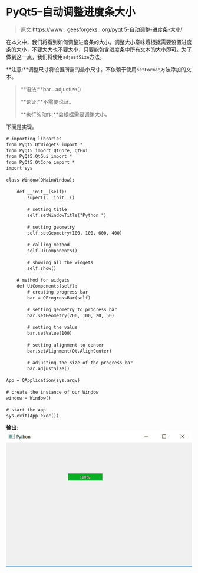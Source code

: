 # PyQt5–自动调整进度条大小

> 原文:[https://www . geesforgeks . org/pyqt 5-自动调整-进度条-大小/](https://www.geeksforgeeks.org/pyqt5-auto-adjusting-progress-bar-size/)

在本文中，我们将看到如何调整进度条的大小。调整大小意味着根据需要设置进度条的大小，不要太大也不要太小，只要能包含进度条中所有文本的大小即可。为了做到这一点，我们将使用`adjustSize`方法。

**注意:**调整尺寸将设置所需的最小尺寸。不依赖于使用`setFormat`方法添加的文本。

> **语法:**bar . adjustize()
> 
> **论证:**不需要论证。
> 
> **执行的动作:**会根据需要调整大小。

下面是实现。

```
# importing libraries
from PyQt5.QtWidgets import * 
from PyQt5 import QtCore, QtGui
from PyQt5.QtGui import * 
from PyQt5.QtCore import * 
import sys

class Window(QMainWindow):

    def __init__(self):
        super().__init__()

        # setting title
        self.setWindowTitle("Python ")

        # setting geometry
        self.setGeometry(100, 100, 600, 400)

        # calling method
        self.UiComponents()

        # showing all the widgets
        self.show()

    # method for widgets
    def UiComponents(self):
        # creating progress bar
        bar = QProgressBar(self)

        # setting geometry to progress bar
        bar.setGeometry(200, 100, 20, 50)

        # setting the value
        bar.setValue(100)

        # setting alignment to center
        bar.setAlignment(Qt.AlignCenter)

        # adjusting the size of the progress bar
        bar.adjustSize()

App = QApplication(sys.argv)

# create the instance of our Window
window = Window()

# start the app
sys.exit(App.exec())
```

**输出:**
![](img/2a66ea81982fcf36b54ccfb3ed854f62.png)